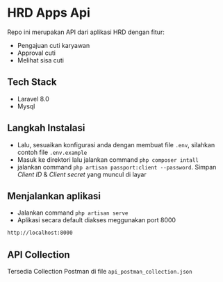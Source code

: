 # HRD Apps Api
Repo ini merupakan API dari aplikasi HRD dengan fitur:
- Pengajuan cuti karyawan
- Approval cuti
- Melihat sisa cuti

## Tech Stack
- Laravel 8.0
- Mysql

## Langkah Instalasi
- Lalu, sesuaikan konfigurasi anda dengan membuat file `.env`, silahkan contoh file `.env.example`
- Masuk ke direktori lalu jalankan command `php composer intall`
- jalankan command `php artisan passport:client --password`. Simpan *Client ID* & *Client secret* yang muncul di layar

## Menjalankan aplikasi
- Jalankan command `php artisan serve`
- Aplikasi secara default diakses meggunakan port 8000
```sh
http://localhost:8000
```

## API Collection
Tersedia Collection Postman di file `api_postman_collection.json`
